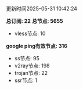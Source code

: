 更新时间2025-05-31 10:42:24

**总订阅: 22**
**总节点: 5655**
- vless节点: 10

**google ping有效节点: 316**
- ss节点: 95
- v2ray节点: 198
- trojan节点: 22
- ssr节点: 1
